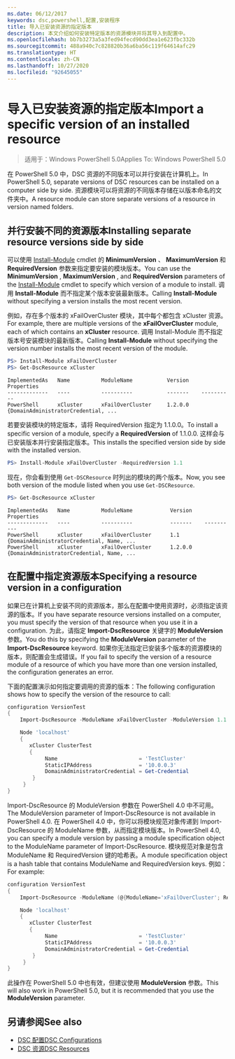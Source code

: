 ```yaml
---
ms.date: 06/12/2017
keywords: dsc,powershell,配置,安装程序
title: 导入已安装资源的指定版本
description: 本文介绍如何安装特定版本的资源模块并将其导入到配置中。
ms.openlocfilehash: bb7b3273a5a3fed94fecd90dd3ea1e623fbc332b
ms.sourcegitcommit: 488a940c7c828820b36a6ba56c119f64614afc29
ms.translationtype: HT
ms.contentlocale: zh-CN
ms.lasthandoff: 10/27/2020
ms.locfileid: "92645055"
---
```

# <a name="import-a-specific-version-of-an-installed-resource"></a><span data-ttu-id="06bda-104">导入已安装资源的指定版本</span><span class="sxs-lookup"><span data-stu-id="06bda-104">Import a specific version of an installed resource</span></span>

> <span data-ttu-id="06bda-105">适用于：Windows PowerShell 5.0</span><span class="sxs-lookup"><span data-stu-id="06bda-105">Applies To: Windows PowerShell 5.0</span></span>

<span data-ttu-id="06bda-106">在 PowerShell 5.0 中，DSC 资源的不同版本可以并行安装在计算机上。</span><span class="sxs-lookup"><span data-stu-id="06bda-106">In PowerShell 5.0, separate versions of DSC resources can be installed on a computer side by side.</span></span> <span data-ttu-id="06bda-107">资源模块可以将资源的不同版本存储在以版本命名的文件夹中。</span><span class="sxs-lookup"><span data-stu-id="06bda-107">A resource module can store separate versions of a resource in version named folders.</span></span>

## <a name="installing-separate-resource-versions-side-by-side"></a><span data-ttu-id="06bda-108">并行安装不同的资源版本</span><span class="sxs-lookup"><span data-stu-id="06bda-108">Installing separate resource versions side by side</span></span>

<span data-ttu-id="06bda-109">可以使用 [Install-Module](/powershell/module/PowershellGet/Install-Module) cmdlet 的 **MinimumVersion** 、 **MaximumVersion** 和 **RequiredVersion** 参数来指定要安装的模块版本。</span><span class="sxs-lookup"><span data-stu-id="06bda-109">You can use the **MinimumVersion** , **MaximumVersion** , and **RequiredVersion** parameters of the [Install-Module](/powershell/module/PowershellGet/Install-Module) cmdlet to specify which version of a module to install.</span></span> <span data-ttu-id="06bda-110">调用 **Install-Module** 而不指定某个版本安装最新版本。</span><span class="sxs-lookup"><span data-stu-id="06bda-110">Calling **Install-Module** without specifying a version installs the most recent version.</span></span>

<span data-ttu-id="06bda-111">例如，存在多个版本的 xFailOverCluster 模块，其中每个都包含 xCluster 资源。</span><span class="sxs-lookup"><span data-stu-id="06bda-111">For example, there are multiple versions of the **xFailOverCluster** module, each of which contains an **xCluster** resource.</span></span> <span data-ttu-id="06bda-112">调用 Install-Module 而不指定版本号安装模块的最新版本。</span><span class="sxs-lookup"><span data-stu-id="06bda-112">Calling **Install-Module** without specifying the version number installs the most recent version of the module.</span></span>

```powershell
PS> Install-Module xFailOverCluster
PS> Get-DscResource xCluster
```

```Output
ImplementedAs   Name          ModuleName           Version    Properties
-------------   ----          ----------           -------    ----------
PowerShell      xCluster      xFailOverCluster     1.2.0.0    {DomainAdministratorCredential, ...
```

<span data-ttu-id="06bda-113">若要安装模块的特定版本，请将 RequiredVersion 指定为 1.1.0.0。</span><span class="sxs-lookup"><span data-stu-id="06bda-113">To install a specific version of a module, specify a **RequiredVersion** of 1.1.0.0.</span></span> <span data-ttu-id="06bda-114">这样会与已安装版本并行安装指定版本。</span><span class="sxs-lookup"><span data-stu-id="06bda-114">This installs the specified version side by side with the installed version.</span></span>

```powershell
PS> Install-Module xFailOverCluster -RequiredVersion 1.1
```

<span data-ttu-id="06bda-115">现在，你会看到使用 `Get-DSCResource` 时列出的模块的两个版本。</span><span class="sxs-lookup"><span data-stu-id="06bda-115">Now, you see both version of the module listed when you use `Get-DSCResource`.</span></span>

```powershell
PS> Get-DscResource xCluster
```

```Output
ImplementedAs   Name          ModuleName            Version    Properties
-------------   ----          ----------            -------    ----------
PowerShell      xCluster      xFailOverCluster      1.1        {DomainAdministratorCredential, Name, ...
PowerShell      xCluster      xFailOverCluster      1.2.0.0    {DomainAdministratorCredential, Name, ...
```

## <a name="specifying-a-resource-version-in-a-configuration"></a><span data-ttu-id="06bda-116">在配置中指定资源版本</span><span class="sxs-lookup"><span data-stu-id="06bda-116">Specifying a resource version in a configuration</span></span>

<span data-ttu-id="06bda-117">如果已在计算机上安装不同的资源版本，那么在配置中使用资源时，必须指定该资源的版本。</span><span class="sxs-lookup"><span data-stu-id="06bda-117">If you have separate resource versions installed on a computer, you must specify the version of that resource when you use it in a configuration.</span></span> <span data-ttu-id="06bda-118">为此，请指定 **Import-DscResource** 关键字的 **ModuleVersion** 参数。</span><span class="sxs-lookup"><span data-stu-id="06bda-118">You do this by specifying the **ModuleVersion** parameter of the **Import-DscResource** keyword.</span></span> <span data-ttu-id="06bda-119">如果你无法指定已安装多个版本的资源模块的版本，则配置会生成错误。</span><span class="sxs-lookup"><span data-stu-id="06bda-119">If you fail to specify the version of a resource module of a resource of which you have more than one version installed, the configuration generates an error.</span></span>

<span data-ttu-id="06bda-120">下面的配置演示如何指定要调用的资源的版本：</span><span class="sxs-lookup"><span data-stu-id="06bda-120">The following configuration shows how to specify the version of the resource to call:</span></span>

```powershell
configuration VersionTest
{
    Import-DscResource -ModuleName xFailOverCluster -ModuleVersion 1.1

    Node 'localhost'
    {
       xCluster ClusterTest
       {
            Name                          = 'TestCluster'
            StaticIPAddress               = '10.0.0.3'
            DomainAdministratorCredential = Get-Credential
        }
     }
}
```

<span data-ttu-id="06bda-121">Import-DscResource 的 ModuleVersion 参数在 PowerShell 4.0 中不可用。</span><span class="sxs-lookup"><span data-stu-id="06bda-121">The ModuleVersion parameter of Import-DscResource is not available in PowerShell 4.0.</span></span> <span data-ttu-id="06bda-122">在 PowerShell 4.0 中，你可以将模块规范对象传递到 Import-DscResource 的 ModuleName 参数，从而指定模块版本。</span><span class="sxs-lookup"><span data-stu-id="06bda-122">In PowerShell 4.0, you can specify a module version by passing a module specification object to the ModuleName parameter of Import-DscResource.</span></span> <span data-ttu-id="06bda-123">模块规范对象是包含 ModuleName 和 RequiredVersion 键的哈希表。</span><span class="sxs-lookup"><span data-stu-id="06bda-123">A module specification object is a hash table that contains ModuleName and RequiredVersion keys.</span></span> <span data-ttu-id="06bda-124">例如：</span><span class="sxs-lookup"><span data-stu-id="06bda-124">For example:</span></span>

```powershell
configuration VersionTest
{
    Import-DscResource -ModuleName (@{ModuleName='xFailOverCluster'; RequiredVersion='1.1'} )

    Node 'localhost'
    {
       xCluster ClusterTest
       {
            Name                          = 'TestCluster'
            StaticIPAddress               = '10.0.0.3'
            DomainAdministratorCredential = Get-Credential
        }
     }
}
```

<span data-ttu-id="06bda-125">此操作在 PowerShell 5.0 中也有效，但建议使用 **ModuleVersion** 参数。</span><span class="sxs-lookup"><span data-stu-id="06bda-125">This will also work in PowerShell 5.0, but it is recommended that you use the **ModuleVersion** parameter.</span></span>

## <a name="see-also"></a><span data-ttu-id="06bda-126">另请参阅</span><span class="sxs-lookup"><span data-stu-id="06bda-126">See also</span></span>

- [<span data-ttu-id="06bda-127">DSC 配置</span><span class="sxs-lookup"><span data-stu-id="06bda-127">DSC Configurations</span></span>](configurations.md)
- [<span data-ttu-id="06bda-128">DSC 资源</span><span class="sxs-lookup"><span data-stu-id="06bda-128">DSC Resources</span></span>](../resources/resources.md)

